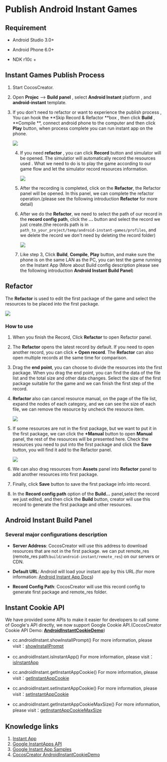 # Publish Android Instant Games

## Requirement 
 - Android Studio 3.0+

 - Android Phone 6.0+

 - NDK r10c +

   

## Instant Games Publish Process

 1. Start CocosCreator. 

 2. Open **Projec** --> **Build panel** , select **Android Instant** platform , and **android-instant** template.

 3. If you don't need to refactor or want to experience the publish process , You can hook the **Skip Record & Refactor **box , then click **Build** , **Compile **, connect android phone to the computer and then click **Play** button, when process complete you can run instant app on the phone.

    ![](./publish-android-instant/open-refactor.png)

    4. If you need  **refactor** , you can click **Record** button and simulator will be opened. The simulatior will automatically record the resources used . What we need to do is to play the game according to our game flow and let the simulator record resources information.

       ![](./publish-android-instant/record.png)

    5. After the recording is completed, click on the **Refactor**, the Refactor panel will be opened. In this panel, we can complete the refactor operation.(please see the following introduction  **Refactor** for more detail)

    6. After we do the **Refactor**, we need to select the path of our record in the **record config path**, click the **...** button and select the record we just create.(the records path is in `path_to_your_project/temp/android-instant-games/profiles`, and we delete the record we don't need by deleting the record folder)

       ![](publish-android-instant/refactor_record.png)

    7. Like step 3, Click **Build**, **Compile**, **Play** button, and make sure the phone is on the same LAN as the PC, you can test the game running on the Instant App (More about Build config description please see the following introduction **Android Instant Build Panel**)

       

## Refactor

The **Refactor** is used to edit the first package of the game and select the resources to be placed into the first package.

![](publish-android-instant/refactor_desc.png)

### How to use

1. When you finish the Record, Click **Refactor** to open Refactor panel.

2. The **Refactor** opens the latest record by default. If you need to open another record, you can click **+ Open record**. The **Refactor** can also open multiple records at the same time for comparison.

3. Drag the **end point**, you can choose to divide the resources into the first package. When you drag the end point, you can find the data of the file list and the total size and other data changes. Select the size of the first package suitable for the game and we can finish the first step of the record.

4. **Refactor** also can cancel resource manual, on the page of the file list, expand the nodes of each category, and we can see the size of each file, we can remove the resource by uncheck the resource item.

   ![](publish-android-instant/refactor_select.png)

5. If some resources are not in the first package, but we want to put it in the first package, we can click the **+Manual** button to open **Manual** panel, the rest of the resources will be presented here. Check the resources you need to put into the first package and click the **Save** button, you will find it add to the Refactor panel.

   ![](publish-android-instant/refactor_manual.png)

6. We can also drag resources from **Assets** panel  into **Refactor** panel to add another resources into first package.

7. Finally, click **Save** button to save the first package info into record.

8. In the **Record config path** option of the **Build...** panel,select the record we just edited, and then click the **Build** button, creator will use this record to generate the first package and other resources.

## Android Instant Build Panel

### Several major configurations description

- **Server Address**: CocosCreator will use this address to download resources that are not in the first package. we can put remote_res (remote_res path:`build/android-instant/remote_res`) on our servers or CDN.

- **Default URL**: Android will load your instant app by this URL.(for more information: <a href="https://developer.android.com/topic/google-play-instant/getting-started/first-instant-app">Android Instant App Docs</a>)

- **Record Config Path**: CocosCreator will use this record config to generate first package and remote_res folder.

  

## Instant Cookie API

We have provided some APIs to make it easier for developers to call some of Google's API directly, we now support Google Cookie API.(CocosCreator Cookie API Demo: <a href="https://github.com/wuzhiming/AndroidInstantCookieDemo">**AndroidInstantCookieDemo**</a>)

- cc.androidInstant.showInstallPrompt()   For more information, please visit：<a href="https://developers.google.com/android/reference/com/google/android/gms/instantapps/InstantApps.html#showInstallPrompt(android.app.Activity,%20android.content.Intent,%20int,%20java.lang.String)t">showInstallPrompt</a>

- cc.androidInstant.isInstantApp()   For more information, please visit：<a href="https://developers.google.com/android/reference/com/google/android/gms/instantapps/PackageManagerCompat#isInstantApp()">isInstantApp</a>

- cc.androidInstant.getInstantAppCookie()   For more information, please visit：<a href="https://developers.google.com/android/reference/com/google/android/gms/instantapps/PackageManagerCompat#getInstantAppCookie()">getInstantAppCookie</a>

- cc.androidInstant.setInstantAppCookie()   For more information, please visit：<a href="https://developers.google.com/android/reference/com/google/android/gms/instantapps/PackageManagerCompat#setInstantAppCookie(byte%5B%5D)">setInstantAppCookie</a>

- cc.androidInstant.getInstantAppCookieMaxSize()    For more information, please visit：<a href="https://developers.google.com/android/reference/com/google/android/gms/instantapps/PackageManagerCompat#getInstantAppCookieMaxSize()">getInstantAppCookieMaxSize</a>

  


## Knowledge links

1. <a href="https://developer.android.com/topic/google-play-instant/getting-started/first-instant-app">Instant App</a>
2. <a href="https://developers.google.com/android/reference/com/google/android/gms/instantapps/InstantApps">Google InstantApps API</a>
3. <a href="https://github.com/googlesamples/android-instant-apps">Google Instant App Samples</a>
4. <a href="https://github.com/wuzhiming/AndroidInstantCookieDemo">CocosCreator AndroidInstantCookieDemo</a>

